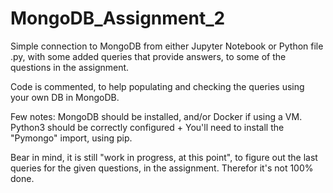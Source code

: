 # MongoDB_Assignment_2

Simple connection to MongoDB from either Jupyter Notebook or Python file .py, with some added queries that provide answers, 
to some of the questions in the assignment. 

Code is commented, to help populating and checking the queries using your own DB in MongoDB. 

Few notes: 
MongoDB should be installed, and/or Docker if using a VM. 
Python3 should be correctly configured + You'll need to install the "Pymongo" import, using pip. 

Bear in mind, it is still "work in progress, at this point", to figure out the last queries for the given questions,
in the assignment. Therefor it's not 100% done. 
